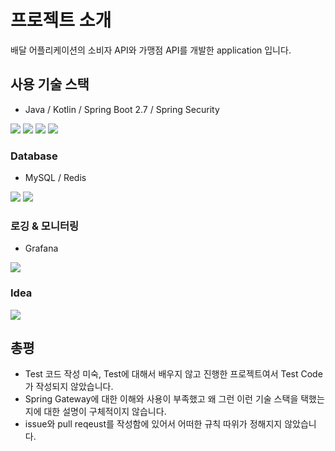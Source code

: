 # 프로젝트 소개 

배달 어플리케이션의 소비자 API와 가맹점 API를 개발한 application 입니다. 

## 사용 기술 스택 

- Java / Kotlin / Spring Boot 2.7 / Spring Security 

<div>
  <img src="https://img.shields.io/badge/java-007396?style=for-the-badge&logo=java&logoColor=white">
  <img src="https://img.shields.io/badge/kotlin-7F52FF?style=for-the-badge&logo=kotlin&logoColor=white">
  <img src="https://img.shields.io/badge/springboot-6DB33F?style=for-the-badge&logo=springboot&logoColor=white">
  <img src="https://img.shields.io/badge/springsecurity-6DB33F?style=for-the-badge&logo=springsecurity&logoColor=white">
</div>

### Database

- MySQL / Redis

<div>
  <img src="https://img.shields.io/badge/redis-DC382D?style=for-the-badge&logo=redis&logoColor=white">
  <img src="https://img.shields.io/badge/mysql-4479A1?style=for-the-badge&logo=mysql&logoColor=white">
</div>

### 로깅 & 모니터링 

- Grafana

<img src="https://img.shields.io/badge/grafana-F46890?style=for-the-badge&logo=grafana&logoColor=white">

### Idea

<div>
  <img src="https://img.shields.io/badge/intellijidea-000000?style=for-the-badge&logo=intellijidea&logoColor=white">
</div>

## 총평 

- Test 코드 작성 미숙, Test에 대해서 배우지 않고 진행한 프로젝트여서 Test Code가 작성되지 않았습니다.
- Spring Gateway에 대한 이해와 사용이 부족했고 왜 그런 이런 기술 스택을 택했는지에 대한 설명이 구체적이지 않습니다.
- issue와 pull reqeust를 작성함에 있어서 어떠한 규칙 따위가 정해지지 않았습니다. 
